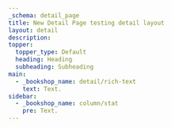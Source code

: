 ```yaml
---
_schema: detail_page
title: New Detail Page testing detail layout
layout: detail
description:
topper:
  topper_type: Default
  heading: Heading
  subheading: Subheading
main:
  - _bookshop_name: detail/rich-text
    text: Text.
sidebar:
  - _bookshop_name: column/stat
    pre: Text.
---
```

